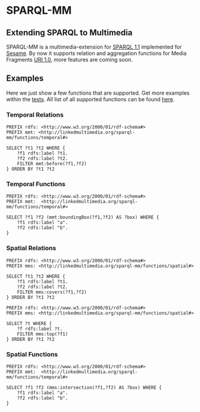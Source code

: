 # SPARQL-MM
## Extending SPARQL to Multimedia

SPARQL-MM is a multimedia-extension for [SPARQL 1.1](http://www.w3.org/TR/sparql11-query/) implemented for [Sesame](http://www.openrdf.org/).
By now it supports relation and aggregation functions for Media Fragments [URI 1.0](http://www.w3.org/TR/media-frags/), more features are coming soon.

## Examples
Here we just show a few functions that are supported. Get more examples within the [tests](https://github.com/tkurz/sparql-mm/blob/master/src/test/java/com/github/tkurz/sparqlmm).
All list of all supported functions can be found [here](https://github.com/tkurz/sparql-mm/blob/master/sparql-mm/functions.md).

### Temporal Relations

```SPARQL
PREFIX rdfs: <http://www.w3.org/2000/01/rdf-schema#>
PREFIX mmt: <http://linkedmultimedia.org/sparql-mm/functions/temporal#>

SELECT ?t1 ?t2 WHERE {
    ?f1 rdfs:label ?t1.
    ?f2 rdfs:label ?t2.
    FILTER mmt:before(?f1,?f2)
} ORDER BY ?t1 ?t2
```

### Temporal Functions

```SPARQL
PREFIX rdfs: <http://www.w3.org/2000/01/rdf-schema#>
PREFIX mmt:  <http://linkedmultimedia.org/sparql-mm/functions/temporal#>

SELECT ?f1 ?f2 (mmt:boundingBox(?f1,?f2) AS ?box) WHERE {
    ?f1 rdfs:label "a".
    ?f2 rdfs:label "b".
}
```

### Spatial Relations

```SPARQL
PREFIX rdfs: <http://www.w3.org/2000/01/rdf-schema#>
PREFIX mms: <http://linkedmultimedia.org/sparql-mm/functions/spatial#>

SELECT ?t1 ?t2 WHERE {
    ?f1 rdfs:label ?t1.
    ?f2 rdfs:label ?t2.
    FILTER mms:covers(?f1,?f2)
} ORDER BY ?t1 ?t2
```

```SPARQL
PREFIX rdfs: <http://www.w3.org/2000/01/rdf-schema#>
PREFIX mms: <http://linkedmultimedia.org/sparql-mm/functions/spatial#>

SELECT ?t WHERE {
    ?f rdfs:label ?t.
    FILTER mms:top(?f1)
} ORDER BY ?t1 ?t2
```

### Spatial Functions

```SPARQL
PREFIX rdfs: <http://www.w3.org/2000/01/rdf-schema#>
PREFIX mmt:  <http://linkedmultimedia.org/sparql-mm/functions/temporal#>

SELECT ?f1 ?f2 (mms:intersection(?f1,?f2) AS ?box) WHERE {
    ?f1 rdfs:label "a".
    ?f2 rdfs:label "b".
}
```
